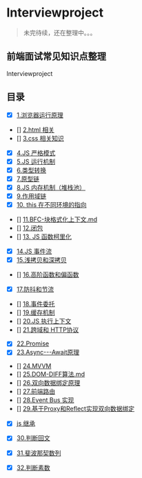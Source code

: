 # Interviewproject

>未完待续，还在整理中。。。

## 前端面试常见知识点整理

Interviewproject 

## 目录
- [x] [1.浏览器运行原理](https://github.com/fairyly/Interviewproject/blob/master/1.0%20%E6%B5%8F%E8%A7%88%E5%99%A8%E8%BF%90%E8%A1%8C%E5%8E%9F%E7%90%86.md)
- [] [2.html 相关](https://github.com/fairyly/Interviewproject/blob/master/1.1.1%20html%20%E7%9B%B8%E5%85%B3.md)
- [] [3.css 相关知识](https://github.com/fairyly/Interviewproject/blob/master/2.1.1%20css%20%E7%9B%B8%E5%85%B3%E7%9F%A5%E8%AF%86.md)
- [x] [4.JS 严格模式](https://github.com/fairyly/Interviewproject/blob/master/3.1.0%20JS%20%E4%B8%A5%E6%A0%BC%E6%A8%A1%E5%BC%8F.md)
- [x] [5.JS 运行机制](https://github.com/fairyly/Interviewproject/blob/master/3.1.1%20JS%20%E8%BF%90%E8%A1%8C%E6%9C%BA%E5%88%B6.md)
- [x] [6.类型转换](https://github.com/fairyly/Interviewproject/blob/master/3.1.2%20%E7%B1%BB%E5%9E%8B%E8%BD%AC%E6%8D%A2.md)
- [x] [7.原型链](https://github.com/fairyly/Interviewproject/blob/master/3.1.3%20%E5%8E%9F%E5%9E%8B%E9%93%BE.md)
- [x] [8.JS 内存机制（堆栈池）](https://github.com/fairyly/Interviewproject/blob/master/3.1.4%20%20JS%20%E5%86%85%E5%AD%98%E6%9C%BA%E5%88%B6%EF%BC%88%E5%A0%86%E6%A0%88%E6%B1%A0%EF%BC%89.md)
- [x] [9.作用域链](https://github.com/fairyly/Interviewproject/blob/master/3.1.5%20%E4%BD%9C%E7%94%A8%E5%9F%9F%E9%93%BE.md)
- [x] [10. this 在不同环境的指向](https://github.com/fairyly/Interviewproject/blob/master/3.1.6%20this%20%E5%9C%A8%E4%B8%8D%E5%90%8C%E7%8E%AF%E5%A2%83%E7%9A%84%E6%8C%87%E5%90%91.md)

- [] [11.BFC-块格式化上下文.md](https://github.com/fairyly/Interviewproject/blob/master/3.1.7%20BFC-%E5%9D%97%E6%A0%BC%E5%BC%8F%E5%8C%96%E4%B8%8A%E4%B8%8B%E6%96%87.md)
- [] [12.闭包](https://github.com/fairyly/Interviewproject/blob/master/3.1.8%20%E9%97%AD%E5%8C%85.md)
- [] [13. JS 函数柯里化](https://github.com/fairyly/Interviewproject/blob/master/3.1.9%20JS%20%E5%87%BD%E6%95%B0%E6%9F%AF%E9%87%8C%E5%8C%96.md)
- [x] [14.JS 事件流](https://github.com/fairyly/Interviewproject/blob/master/3.2.1%20JS%20%E4%BA%8B%E4%BB%B6%E6%B5%81.md)
- [x] [15.浅拷贝和深拷贝](https://github.com/fairyly/Interviewproject/blob/master/3.2.2%20%E6%B5%85%E6%8B%B7%E8%B4%9D%E5%92%8C%E6%B7%B1%E6%8B%B7%E8%B4%9D.md)
- [] [16.高阶函数和偏函数](https://github.com/fairyly/Interviewproject/blob/master/3.2.3%20%E9%AB%98%E9%98%B6%E5%87%BD%E6%95%B0%E5%92%8C%E5%81%8F%E5%87%BD%E6%95%B0.md)
- [x] [17.防抖和节流](https://github.com/fairyly/Interviewproject/blob/master/3.2.4%20%E9%98%B2%E6%8A%96%E5%92%8C%E8%8A%82%E6%B5%81.md)
- [] [18.事件委托](https://github.com/fairyly/Interviewproject/blob/master/3.2.5%20%E4%BA%8B%E4%BB%B6%E5%A7%94%E6%89%98.md)
- [] [19.缓存机制](https://github.com/fairyly/Interviewproject/blob/master/3.2.6%20%E7%BC%93%E5%AD%98%E6%9C%BA%E5%88%B6.md)
- [] [20.JS 执行上下文](https://github.com/fairyly/Interviewproject/blob/master/3.2.7%20JS%20%E6%89%A7%E8%A1%8C%E4%B8%8A%E4%B8%8B%E6%96%87.md)
- [] [21.跨域和 HTTP协议](https://github.com/fairyly/Interviewproject/blob/master/3.2.8%20%E8%B7%A8%E5%9F%9F%E5%92%8C%20HTTP%E5%8D%8F%E8%AE%AE.md)
- [x] [22.Promise](https://github.com/fairyly/Interviewproject/blob/master/3.2.9%20Promise%20.md)
- [x] [23.Async---Await原理](https://github.com/fairyly/Interviewproject/blob/master/3.3.1%20Async---Await%E5%8E%9F%E7%90%86.md)
- [] [24.MVVM](https://github.com/fairyly/Interviewproject/blob/master/3.3.2%20MVVM.md)
- [] [25.DOM-DIFF算法.md](https://github.com/fairyly/Interviewproject/blob/master/3.3.3%20DOM-DIFF%E7%AE%97%E6%B3%95.md)
- [] [26.双向数据绑定原理](https://github.com/fairyly/Interviewproject/blob/master/3.3.4%20%E5%8F%8C%E5%90%91%E6%95%B0%E6%8D%AE%E7%BB%91%E5%AE%9A%E5%8E%9F%E7%90%86.md)
- [] [27.前端路由](https://github.com/fairyly/Interviewproject/blob/master/3.3.5%20%E5%89%8D%E7%AB%AF%E8%B7%AF%E7%94%B1.md)
- [] [28.Event Bus 实现](https://github.com/fairyly/Interviewproject/blob/master/3.3.6%20Event%20Bus%20%E5%AE%9E%E7%8E%B0.md)
- [] [29.基于Proxy和Reflect实现双向数据绑定](https://github.com/fairyly/Interviewproject/blob/master/3.3.7%20%E5%9F%BA%E4%BA%8EProxy%E5%92%8CReflect%E5%AE%9E%E7%8E%B0%E5%8F%8C%E5%90%91%E6%95%B0%E6%8D%AE%E7%BB%91%E5%AE%9A.md)
- [x] [js 继承](https://github.com/fairyly/Interviewproject/blob/master/3.3.9%20js%20%E7%BB%A7%E6%89%BF.md)

- [x] [30.判断回文](https://github.com/fairyly/Interviewproject/blob/master/4.1.1%20%E5%88%A4%E6%96%AD%E5%9B%9E%E6%96%87.md)
- [x] [31.斐波那契数列](https://github.com/fairyly/Interviewproject/blob/master/4.1.2%20%E6%96%90%E6%B3%A2%E9%82%A3%E5%A5%91%E6%95%B0%E5%88%97.md)
- [x] [32.判断素数](https://github.com/fairyly/Interviewproject/blob/master/4.1.3%20%E5%88%A4%E6%96%AD%E7%B4%A0%E6%95%B0.md)

